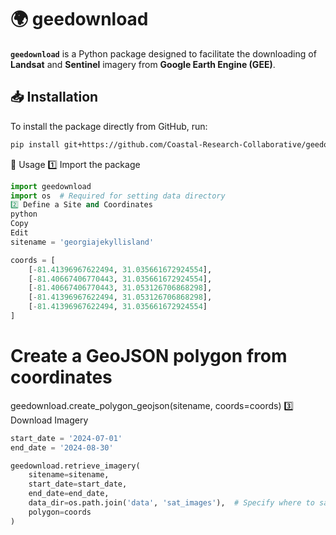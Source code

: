 # 🌍 geedownload  

**`geedownload`** is a Python package designed to facilitate the downloading of **Landsat** and **Sentinel** imagery from **Google Earth Engine (GEE)**.

## 📥 Installation  

To install the package directly from GitHub, run:  

```bash
pip install git+https://github.com/Coastal-Research-Collaborative/geedownload.git
```
🚀 Usage
1️⃣ Import the package
```python
import geedownload
import os  # Required for setting data directory
2️⃣ Define a Site and Coordinates
python
Copy
Edit
sitename = 'georgiajekyllisland'

coords = [
    [-81.41396967622494, 31.035661672924554],
    [-81.40667406770443, 31.035661672924554],
    [-81.40667406770443, 31.053126706868298],
    [-81.41396967622494, 31.053126706868298],
    [-81.41396967622494, 31.035661672924554]
]
```
# Create a GeoJSON polygon from coordinates
geedownload.create_polygon_geojson(sitename, coords=coords)
3️⃣ Download Imagery
```python
start_date = '2024-07-01'
end_date = '2024-08-30'

geedownload.retrieve_imagery(
    sitename=sitename, 
    start_date=start_date,
    end_date=end_date,
    data_dir=os.path.join('data', 'sat_images'),  # Specify where to save images
    polygon=coords
)
```
